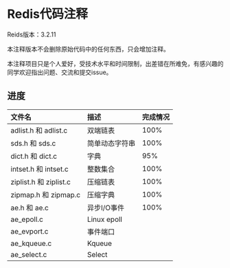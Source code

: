 # Redis代码注释

Reids版本：3.2.11

本注释版本不会删除原始代码中的任何东西，只会增加注释。

本注释项目只是个人爱好，受技术水平和时间限制，出差错在所难免，有感兴趣的同学欢迎指出问题、交流和提交issue。

## 进度

|  文件名  | 描述    | 完成情况
|:------------------|:------------------|:------------------
| adlist.h 和 adlist.c  | 双端链表 | 100%
| sds.h 和 sds.c | 简单动态字符串 | 100%
| dict.h 和 dict.c | 字典 | 95%
| intset.h 和 intset.c | 整数集合 | 100%
| ziplist.h 和 ziplist.c | 压缩链表 | 100%
| zipmap.h 和 zipmap.c | 压缩字典 | 100%
| ae.h 和 ae.c | 异步I/O事件 | 100%
| ae_epoll.c | Linux epoll | 
| ae_evport.c | 事件端口 | 
| ae_kqueue.c | Kqueue | 
| ae_select.c | Select | 